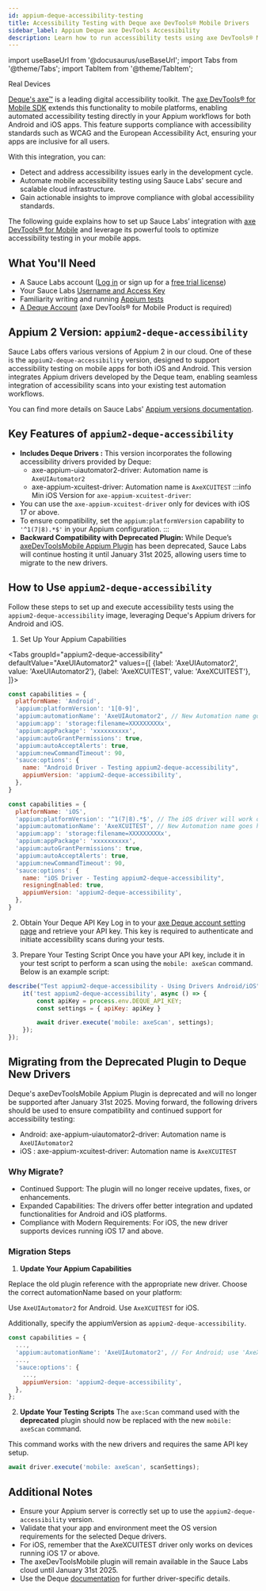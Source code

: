 ```yaml
---
id: appium-deque-accessibility-testing
title: Accessibility Testing with Deque axe DevTools® Mobile Drivers
sidebar_label: Appium Deque axe DevTools Accessibility
description: Learn how to run accessibility tests using axe DevTools® Mobile Analyzer drivers hosted in Sauce Labs' private cloud.
---
```


import useBaseUrl from '@docusaurus/useBaseUrl';
import Tabs from '@theme/Tabs';
import TabItem from '@theme/TabItem';

<p><span className="sauceGreen">Real Devices</span></p>

[Deque's axe™](https://www.deque.com/axe/) is a leading digital accessibility toolkit. 
The [axe DevTools® for Mobile SDK](https://docs.deque.com/devtools-mobile/appium) extends this functionality to mobile platforms, 
enabling automated accessibility testing directly in your Appium workflows for both Android and iOS apps. 
This feature supports compliance with accessibility standards such as WCAG and the European Accessibility Act, 
ensuring your apps are inclusive for all users.

With this integration, you can:

+ Detect and address accessibility issues early in the development cycle.
+ Automate mobile accessibility testing using Sauce Labs' secure and scalable cloud infrastructure.
+ Gain actionable insights to improve compliance with global accessibility standards.

The following guide explains how to set up Sauce Labs’ integration with [axe DevTools® for Mobile](https://docs.deque.com/devtools-mobile/appium) 
and leverage its powerful tools to optimize accessibility testing in your mobile apps.




## What You'll Need

- A Sauce Labs account ([Log in](https://accounts.saucelabs.com/am/XUI/#login/) or sign up for a [free trial license](https://saucelabs.com/sign-up))
- Your Sauce Labs [Username and Access Key](https://app.saucelabs.com/user-settings)
- Familiarity writing and running [Appium tests](/mobile-apps/automated-testing/appium/)
- [A Deque Account](https://axe.deque.com/plans) (axe DevTools® for Mobile Product is required) 


## Appium 2 Version: `appium2-deque-accessibility`

Sauce Labs offers various versions of Appium 2 in our cloud. One of these is the `appium2-deque-accessibility` version, 
designed to support accessibility testing on mobile apps for both iOS and Android. This version integrates Appium drivers developed by 
the Deque team, enabling seamless integration of accessibility scans into your existing test automation workflows.

You can find more details on Sauce Labs' [Appium versions documentation](/mobile-apps/automated-testing/appium/appium-versions/#appium-2x).

## Key Features of `appium2-deque-accessibility`

- ****Includes Deque Drivers :**** This version incorporates the following accessibility drivers provided by Deque:
    - axe-appium-uiautomator2-driver: Automation name is `AxeUIAutomator2`
    - axe-appium-xcuitest-driver: Automation name is `AxeXCUITEST`
:::info Min iOS Version for `axe-appium-xcuitest-driver`:
- You can use the `axe-appium-xcuitest-driver` only for devices with iOS 17 or above. 
- To ensure compatibility, set the `appium:platformVersion` capability to `'^1(7|8).*$'` in your Appium configuration.
:::
- ****Backward Compatibility with Deprecated Plugin:**** While Deque’s  [axeDevToolsMobile Appium Plugin](https://docs.deque.com/devtools-mobile/2024.2.14/en/june-2024-3) 
has been deprecated, Sauce Labs will continue hosting it until January 31st 2025, allowing users time to migrate to the new drivers.

## How to Use `appium2-deque-accessibility`

Follow these steps to set up and execute accessibility tests using the `appium2-deque-accessibility` image, leveraging Deque's Appium drivers for Android and iOS.

1. Set Up Your Appium Capabilities

<Tabs
groupId="appium2-deque-accessibility"
defaultValue="AxeUIAutomator2"
values={[
{label: 'AxeUIAutomator2', value: 'AxeUIAutomator2'},
{label: 'AxeXCUITEST', value: 'AxeXCUITEST'},
]}>

<TabItem value="AxeUIAutomator2">

<!-- prettier-ignore -->
```js
const capabilities = {
  platformName: 'Android',
  'appium:platformVersion': '1[0-9]',
  'appium:automationName': 'AxeUIAutomator2', // New Automation name goes here
  'appium:app': 'storage:filename=XXXXXXXXXx',
  'appium:appPackage': 'xxxxxxxxxx',
  'appium:autoGrantPermissions': true,
  'appium:autoAcceptAlerts': true,
  'appium:newCommandTimeout': 90,
  'sauce:options': {
    name: "Android Driver - Testing appium2-deque-accessibility",
    appiumVersion: 'appium2-deque-accessibility',
  },
}
```
</TabItem>
<TabItem value="AxeXCUITEST">

<!-- prettier-ignore -->
```js
const capabilities = {
  platformName: 'iOS',
  'appium:platformVersion': '^1(7|8).*$', // The iOS driver will work only on devices running iOS 17 and above
  'appium:automationName': 'AxeXCUITEST', // New Automation name goes here
  'appium:app': 'storage:filename=XXXXXXXXXx',
  'appium:appPackage': 'xxxxxxxxxx',
  'appium:autoGrantPermissions': true,
  'appium:autoAcceptAlerts': true,
  'appium:newCommandTimeout': 90,
  'sauce:options': {
    name: "iOS Driver - Testing appium2-deque-accessibility",
    resigningEnabled: true,
    appiumVersion: 'appium2-deque-accessibility',
  },
}
```
</TabItem>

</Tabs>

2. Obtain Your Deque API Key
Log in to your [axe Deque account setting page](https://axe.deque.com/settings) and retrieve your API key. 
This key is required to authenticate and initiate accessibility scans during your tests.

3. Prepare Your Testing Script
Once you have your API key, include it in your test script to perform a scan using the `mobile: axeScan` command. Below is an example script:

```js
describe("Test appium2-deque-accessibility - Using Drivers Android/iOS", () => {
    it('test appium2-deque-accessibility', async () => {
        const apiKey = process.env.DEQUE_API_KEY;
        const settings = { apiKey: apiKey }

        await driver.execute('mobile: axeScan', settings);
    });
});
```
## Migrating from the Deprecated Plugin to Deque New Drivers

Deque's axeDevToolsMobile Appium Plugin is deprecated and will no longer be supported after January 31st 2025. Moving forward, 
the following drivers should be used to ensure compatibility and continued support for accessibility testing:

- Android: axe-appium-uiautomator2-driver: Automation name is `AxeUIAutomator2`
- iOS : axe-appium-xcuitest-driver: Automation name is `AxeXCUITEST`

### Why Migrate?
- Continued Support: The plugin will no longer receive updates, fixes, or enhancements.
- Expanded Capabilities: The drivers offer better integration and updated functionalities for Android and iOS platforms.
- Compliance with Modern Requirements: For iOS, the new driver supports devices running iOS 17 and above.

### Migration Steps
1. ****Update Your Appium Capabilities****

Replace the old plugin reference with the appropriate new driver. Choose the correct automationName based on your platform:

Use `AxeUIAutomator2` for Android.
Use `AxeXCUITEST` for iOS.

Additionally, specify the appiumVersion as `appium2-deque-accessibility`.

```js
const capabilities = {
  ...,
  'appium:automationName': 'AxeUIAutomator2', // For Android; use 'AxeXCUITEST' for iOS
  ...,
  'sauce:options': {
    ...,
    appiumVersion: 'appium2-deque-accessibility',
  },
};
```
2. ****Update Your Testing Scripts****
The `axe:Scan` command used with the ****deprecated**** plugin should now be replaced with the new `mobile: axeScan` command. 

This command works with the new drivers and requires the same API key setup.
```js
await driver.execute('mobile: axeScan', scanSettings);
```

## Additional Notes

- Ensure your Appium server is correctly set up to use the `appium2-deque-accessibility` version. 
- Validate that your app and environment meet the OS version requirements for the selected Deque drivers. 
- For iOS, remember that the AxeXCUITEST driver only works on devices running iOS 17 or above.
- The axeDevToolsMobile plugin will remain available in the Sauce Labs cloud until January 31st 2025.
- Use the Deque [documentation](https://docs.deque.com/devtools-mobile/appium-setup) for further driver-specific details.